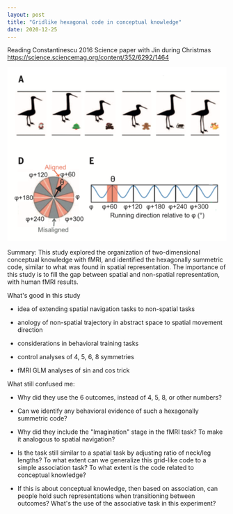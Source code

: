 ```yaml
---
layout: post
title: "Gridlike hexagonal code in conceptual knowledge"
date: 2020-12-25
---
```


Reading Constantinescu 2016 Science paper with Jin during Christmas
https://science.sciencemag.org/content/352/6292/1464

![Tux, the Linux mascot](/images/gridcode.png)

Summary: This study explored the organization of two-dimensional conceptual knowledge with fMRI, and identified the hexagonally summetric code, similar to what was found in spatial representation. The importance of this study is to fill the gap between spatial and non-spatial representation, with human fMRI results. 

What's good in this study
- idea of extending spatial navigation tasks to non-spatial tasks 

- anology of non-spatial trajectory in abstract space to spatial movement direction 

- considerations in behavioral training tasks 

- control analyses of 4, 5, 6, 8 symmetries 

- fMRI GLM analyses of sin and cos trick 

What still confused me:
- Why did they use the 6 outcomes, instead of 4, 5, 8, or other numbers? 

- Can we identify any behavioral evidence of such a hexagonally summetric code? 

- Why did they include the "Imagination" stage in the fMRI task? To make it analogous to spatial navigation? 

- Is the task still similar to a spatial task by adjusting ratio of neck/leg lengths? To what extent can we generalize this grid-like code to a simple association task? To what extent is the code related to conceptual knowledge? 

- If this is about conceptual knowledge, then based on association, can people hold such representations when transitioning between outcomes? What's the use of the associative task in this experiment?  


